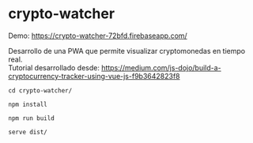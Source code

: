 # crypto-watcher

Demo: https://crypto-watcher-72bfd.firebaseapp.com/

Desarrollo de una PWA que permite visualizar cryptomonedas en tiempo real.<br>
Tutorial desarrollado desde: https://medium.com/js-dojo/build-a-cryptocurrency-tracker-using-vue-js-f9b3642823f8

```cd crypto-watcher/```

```npm install```

```npm run build```

```serve dist/```

